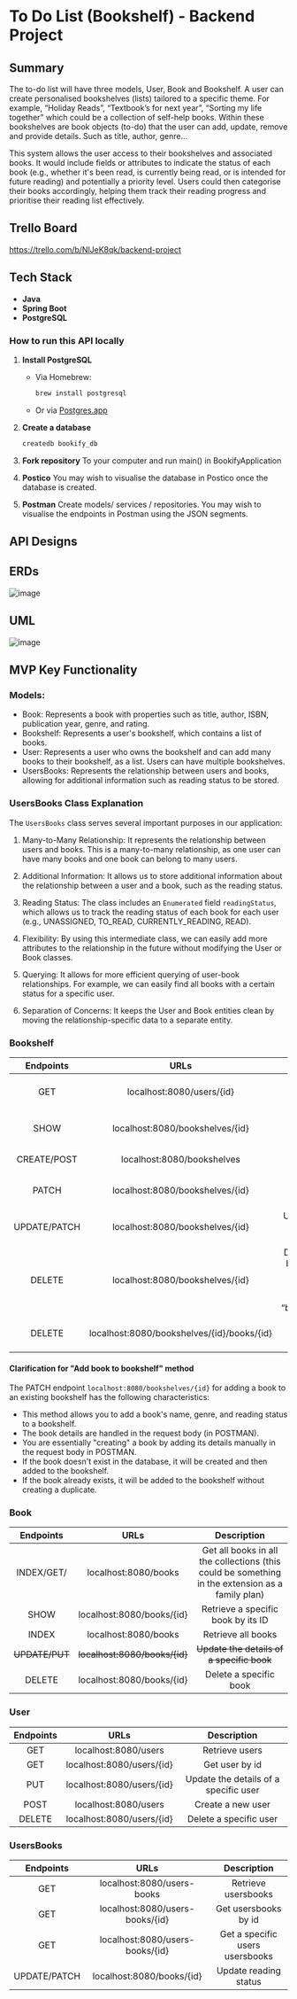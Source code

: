 # To Do List (Bookshelf) - Backend Project

## Summary
The to-do list will have three models, User, Book and Bookshelf. A user can create personalised bookshelves (lists) tailored to a specific theme. For example,  “Holiday Reads”, “Textbook’s for next year”, “Sorting my life together” which could be a collection of self-help books. Within these bookshelves are book objects (to-do) that the user can add, update, remove and provide details. Such as title, author, genre…

This system allows the user access to their bookshelves and associated books. It would include fields or attributes to indicate the status of each book (e.g., whether it's been read, is currently being read, or is intended for future reading) and potentially a priority level. Users could then categorise their books accordingly, helping them track their reading progress and prioritise their reading list effectively.

## Trello Board
https://trello.com/b/NlJeK8qk/backend-project

## Tech Stack

- **Java**
- **Spring Boot**
- **PostgreSQL**

### How to run this API locally

1. **Install PostgreSQL**
   - Via Homebrew:
     ```sh
     brew install postgresql
     ```
   - Or via [Postgres.app](https://postgresapp.com)
  
2. **Create a database**
   ```sh
   createdb bookify_db

3. **Fork repository**
   To your computer and run main() in BookifyApplication

4. **Postico**
   You may wish to visualise the database in Postico once the database is created.

5. **Postman**
   Create models/ services / repositories.
   You may wish to visualise the endpoints in Postman using the JSON segments.


## API Designs

## ERDs
![image](https://github.com/ornerykiwi/Bookify/assets/111086837/f6afba0d-52b6-4d69-a14d-8fa227ff3706)



## UML
![image](https://github.com/ornerykiwi/Bookify/assets/111086837/cd0486f8-c0fb-4c59-8efc-7a3b82102477)

  
## MVP Key Functionality

### Models:
- Book: Represents a book with properties such as title, author, ISBN, publication year, genre, and rating.
- Bookshelf: Represents a user's bookshelf, which contains a list of books.
- User: Represents a user who owns the bookshelf and can add many books to their bookshelf, as a list. Users can have multiple bookshelves.
- UsersBooks: Represents the relationship between users and books, allowing for additional information such as reading status to be stored.

### UsersBooks Class Explanation

The `UsersBooks` class serves several important purposes in our application:

1. Many-to-Many Relationship: It represents the relationship between users and books. This is a many-to-many relationship, as one user can have many books and one book can belong to many users.

2. Additional Information: It allows us to store additional information about the relationship between a user and a book, such as the reading status.

3. Reading Status: The class includes an `Enumerated` field `readingStatus`, which allows us to track the reading status of each book for each user (e.g., UNASSIGNED, TO_READ, CURRENTLY_READING, READ).

4. Flexibility: By using this intermediate class, we can easily add more attributes to the relationship in the future without modifying the User or Book classes.

5. Querying: It allows for more efficient querying of user-book relationships. For example, we can easily find all books with a certain status for a specific user.

6. Separation of Concerns: It keeps the User and Book entities clean by moving the relationship-specific data to a separate entity.




### Bookshelf

| Endpoints        | URLs           | Description  |
| :-------------: |:-------------:| :-----:|
| GET      | localhost:8080/users/{id}| Retrieve user’s associated bookshelves |
| SHOW   | localhost:8080/bookshelves/{id} |  Retrieve a specific bookshelf |
| CREATE/POST | localhost:8080/bookshelves| Create a new bookshelf |
|PATCH | localhost:8080/bookshelves/{id} | Add book to existing bookshelf|
| UPDATE/PATCH | localhost:8080/bookshelves/{id} | Update the name of a specific bookshelf |
|DELETE |localhost:8080/bookshelves/{id}|Delete bookshelf by bookshelf_id (this will be mapped by the value = “bookshelves_id”)|
|DELETE |localhost:8080/bookshelves/{id}/books/{id}|Delete specific book from a bookshelf|


#### Clarification for "Add book to bookshelf" method

The PATCH endpoint `localhost:8080/bookshelves/{id}` for adding a book to an existing bookshelf has the following characteristics:

* This method allows you to add a book's name, genre, and reading status to a bookshelf.
* The book details are handled in the request body (in POSTMAN).
* You are essentially "creating" a book by adding its details manually in the request body in POSTMAN.
* If the book doesn't exist in the database, it will be created and then added to the bookshelf.
* If the book already exists, it will be added to the bookshelf without creating a duplicate.





### Book

| Endpoints        | URLs           | Description  |
| :-------------: |:-------------:| :-----:|
| INDEX/GET/ | localhost:8080/books | Get all books in all the collections (this could be something in the extension as a family plan) |
| SHOW | localhost:8080/books/{id} | Retrieve a specific book by its ID |
| INDEX | localhost:8080/books | Retrieve all books |
| ~~UPDATE/PUT~~ | ~~localhost:8080/books/{id}~~ | ~~Update the details of a specific book~~ |
|DELETE|localhost:8080/books/{id}| Delete a specific book |


### User

| Endpoints        | URLs           | Description  |
| :-------------: |:-------------:| :-----:|
| GET | localhost:8080/users | Retrieve users|
| GET| localhost:8080/users/{id}| Get user by id |
|PUT | localhost:8080/users/{id} | Update the details of a specific user|
|POST|localhost:8080/users | Create a new user |
|DELETE|localhost:8080/users/{id}| Delete a specific user |

### UsersBooks
| Endpoints        | URLs           | Description  |
| :-------------: |:-------------:| :-----:|
| GET | localhost:8080/users-books | Retrieve usersbooks|
| GET| localhost:8080/users-books/{id}| Get usersbooks by id |
| GET| localhost:8080/users-books/{id}| Get a specific users usersbooks |
| UPDATE/PATCH | localhost:8080/books/{id} | Update reading status |
